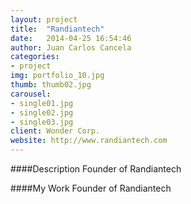 ```yaml
---
layout: project
title:  "Randiantech"
date:   2014-04-25 16:54:46
author: Juan Carlos Cancela
categories:
- project
img: portfolio_10.jpg
thumb: thumb02.jpg
carousel:
- single01.jpg
- single02.jpg
- single03.jpg
client: Wonder Corp.
website: http://www.randiantech.com
---
```

####Description
Founder of Randiantech

####My Work
Founder of Randiantech